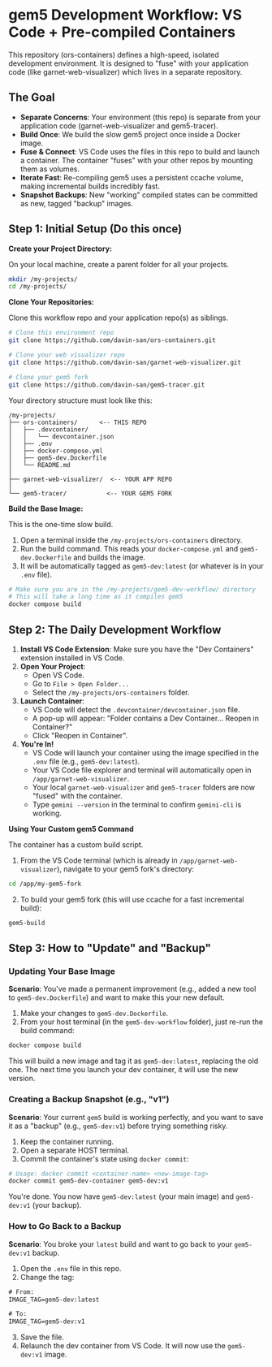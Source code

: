 # gem5 Development Workflow: VS Code + Pre-compiled Containers
This repository (ors-containers) defines a high-speed, isolated development environment. It is designed to "fuse" with your application code (like garnet-web-visualizer) which lives in a separate repository.

## The Goal

*   **Separate Concerns**: Your environment (this repo) is separate from your application code (garnet-web-visualizer and gem5-tracer).
*   **Build Once**: We build the slow gem5 project once inside a Docker image.
*   **Fuse & Connect**: VS Code uses the files in this repo to build and launch a container. The container "fuses" with your other repos by mounting them as volumes.
*   **Iterate Fast**: Re-compiling gem5 uses a persistent ccache volume, making incremental builds incredibly fast.
*   **Snapshot Backups**: New "working" compiled states can be committed as new, tagged "backup" images.

## Step 1: Initial Setup (Do this once)

**Create your Project Directory:**

On your local machine, create a parent folder for all your projects.

```bash
mkdir /my-projects/
cd /my-projects/
```

**Clone Your Repositories:**

Clone this workflow repo and your application repo(s) as siblings.

```bash
# Clone this environment repo
git clone https://github.com/davin-san/ors-containers.git

# Clone your web visualizer repo
git clone https://github.com/davin-san/garnet-web-visualizer.git

# Clone your gem5 fork
git clone https://github.com/davin-san/gem5-tracer.git
```

Your directory structure must look like this:

```
/my-projects/
├── ors-containers/      <-- THIS REPO
│   ├── .devcontainer/
│   │   └── devcontainer.json
│   ├── .env
│   ├── docker-compose.yml
│   ├── gem5-dev.Dockerfile
│   └── README.md
│
├── garnet-web-visualizer/  <-- YOUR APP REPO
│
└── gem5-tracer/           <-- YOUR GEM5 FORK
```

**Build the Base Image:**

This is the one-time slow build.

1.  Open a terminal inside the `/my-projects/ors-containers` directory.
2.  Run the build command. This reads your `docker-compose.yml` and `gem5-dev.Dockerfile` and builds the image.
3.  It will be automatically tagged as `gem5-dev:latest` (or whatever is in your `.env` file).

```bash
# Make sure you are in the /my-projects/gem5-dev-workflow/ directory
# This will take a long time as it compiles gem5
docker compose build
```

## Step 2: The Daily Development Workflow

1.  **Install VS Code Extension**: Make sure you have the "Dev Containers" extension installed in VS Code.
2.  **Open Your Project**:
    *   Open VS Code.
    *   Go to `File > Open Folder...`
    *   Select the `/my-projects/ors-containers` folder.
3.  **Launch Container**:
    *   VS Code will detect the `.devcontainer/devcontainer.json` file.
    *   A pop-up will appear: "Folder contains a Dev Container... Reopen in Container?"
    *   Click "Reopen in Container".
4.  **You're In!**
    *   VS Code will launch your container using the image specified in the `.env` file (e.g., `gem5-dev:latest`).
    *   Your VS Code file explorer and terminal will automatically open in `/app/garnet-web-visualizer`.
    *   Your local `garnet-web-visualizer` and `gem5-tracer` folders are now "fused" with the container.
    *   Type `gemini --version` in the terminal to confirm `gemini-cli` is working.

**Using Your Custom gem5 Command**

The container has a custom build script.

1.  From the VS Code terminal (which is already in `/app/garnet-web-visualizer`), navigate to your gem5 fork's directory:

```bash
cd /app/my-gem5-fork
```
2.  To build your gem5 fork (this will use ccache for a fast incremental build):

```bash
gem5-build
```


## Step 3: How to "Update" and "Backup"

### Updating Your Base Image

**Scenario**: You've made a permanent improvement (e.g., added a new tool to `gem5-dev.Dockerfile`) and want to make this your new default.

1.  Make your changes to `gem5-dev.Dockerfile`.
2.  From your host terminal (in the `gem5-dev-workflow` folder), just re-run the build command:

```bash
docker compose build
```

This will build a new image and tag it as `gem5-dev:latest`, replacing the old one. The next time you launch your dev container, it will use the new version.

### Creating a Backup Snapshot (e.g., "v1")

**Scenario**: Your current `gem5` build is working perfectly, and you want to save it as a "backup" (e.g., `gem5-dev:v1`) before trying something risky.

1.  Keep the container running.
2.  Open a separate HOST terminal.
3.  Commit the container's state using `docker commit`:

```bash
# Usage: docker commit <container-name> <new-image-tag>
docker commit gem5-dev-container gem5-dev:v1
```

You're done. You now have `gem5-dev:latest` (your main image) and `gem5-dev:v1` (your backup).

### How to Go Back to a Backup

**Scenario**: You broke your `latest` build and want to go back to your `gem5-dev:v1` backup.

1.  Open the `.env` file in this repo.
2.  Change the tag:

```diff
# From:
IMAGE_TAG=gem5-dev:latest

# To:
IMAGE_TAG=gem5-dev:v1
```

3.  Save the file.
4.  Relaunch the dev container from VS Code. It will now use the `gem5-dev:v1` image.
